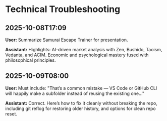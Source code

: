 
# Technical Troubleshooting

## 2025-10-08T17:09
**User:** Summarize Samurai Escape Trainer for presentation.

**Assistant:** Highlights: AI-driven market analysis with Zen, Bushido, Taoism, Vedanta, and ACIM. Economic and psychological mastery fused with philosophical principles.

## 2025-10-09T08:00
**User:** Must include: "That’s a common mistake — VS Code or GitHub CLI will happily make a subfolder instead of reusing the existing one..."

**Assistant:** Correct. Here’s how to fix it cleanly without breaking the repo, including git reflog for restoring older history, and options for clean repo reset.
